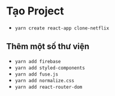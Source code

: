 # Tạo Project

- `yarn create react-app clone-netflix`

## Thêm một số thư viện

- `yarn add firebase`
- `yarn add styled-components`
- `yarn add fuse.js`
- `yarn add normalize.css`
- `yarn add react-router-dom`
